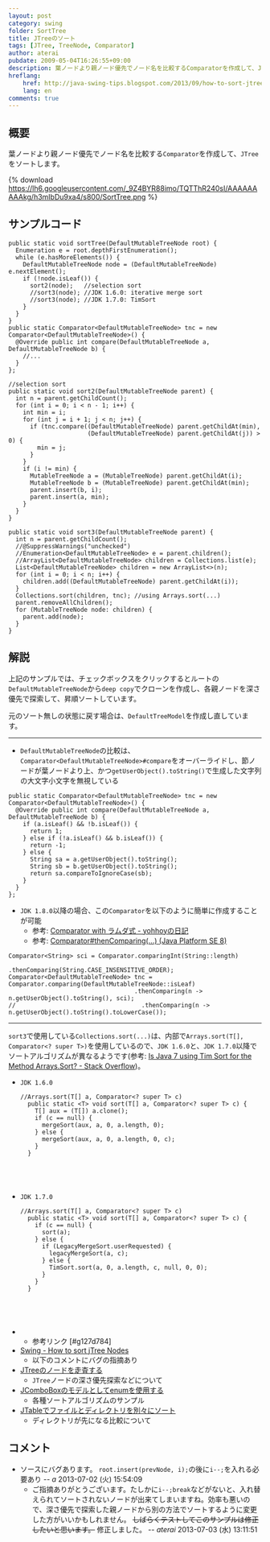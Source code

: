```yaml
---
layout: post
category: swing
folder: SortTree
title: JTreeのソート
tags: [JTree, TreeNode, Comparator]
author: aterai
pubdate: 2009-05-04T16:26:55+09:00
description: 葉ノードより親ノード優先でノード名を比較するComparatorを作成して、JTreeをソートします。
hreflang:
    href: http://java-swing-tips.blogspot.com/2013/09/how-to-sort-jtree-nodes.html
    lang: en
comments: true
---
```

## 概要
葉ノードより親ノード優先でノード名を比較する`Comparator`を作成して、`JTree`をソートします。

{% download https://lh6.googleusercontent.com/_9Z4BYR88imo/TQTThR240sI/AAAAAAAAAkg/h3mIbDu9xa4/s800/SortTree.png %}

## サンプルコード
<pre class="prettyprint"><code>public static void sortTree(DefaultMutableTreeNode root) {
  Enumeration e = root.depthFirstEnumeration();
  while (e.hasMoreElements()) {
    DefaultMutableTreeNode node = (DefaultMutableTreeNode) e.nextElement();
    if (!node.isLeaf()) {
      sort2(node);   //selection sort
      //sort3(node); //JDK 1.6.0: iterative merge sort
      //sort3(node); //JDK 1.7.0: TimSort
    }
  }
}
public static Comparator&lt;DefaultMutableTreeNode&gt; tnc = new Comparator&lt;DefaultMutableTreeNode&gt;() {
  @Override public int compare(DefaultMutableTreeNode a, DefaultMutableTreeNode b) {
    //...
  }
};
</code></pre>

<pre class="prettyprint"><code>//selection sort
public static void sort2(DefaultMutableTreeNode parent) {
  int n = parent.getChildCount();
  for (int i = 0; i &lt; n - 1; i++) {
    int min = i;
    for (int j = i + 1; j &lt; n; j++) {
      if (tnc.compare((DefaultMutableTreeNode) parent.getChildAt(min),
                      (DefaultMutableTreeNode) parent.getChildAt(j)) &gt; 0) {
        min = j;
      }
    }
    if (i != min) {
      MutableTreeNode a = (MutableTreeNode) parent.getChildAt(i);
      MutableTreeNode b = (MutableTreeNode) parent.getChildAt(min);
      parent.insert(b, i);
      parent.insert(a, min);
    }
  }
}
</code></pre>

<pre class="prettyprint"><code>public static void sort3(DefaultMutableTreeNode parent) {
  int n = parent.getChildCount();
  //@SuppressWarnings("unchecked")
  //Enumeration&lt;DefaultMutableTreeNode&gt; e = parent.children();
  //ArrayList&lt;DefaultMutableTreeNode&gt; children = Collections.list(e);
  List&lt;DefaultMutableTreeNode&gt; children = new ArrayList&lt;&gt;(n);
  for (int i = 0; i &lt; n; i++) {
    children.add((DefaultMutableTreeNode) parent.getChildAt(i));
  }
  Collections.sort(children, tnc); //using Arrays.sort(...)
  parent.removeAllChildren();
  for (MutableTreeNode node: children) {
    parent.add(node);
  }
}
</code></pre>

## 解説
上記のサンプルでは、チェックボックスをクリックするとルートの`DefaultMutableTreeNode`から`deep copy`でクローンを作成し、各親ノードを深さ優先で探索して、昇順ソートしています。

元のソート無しの状態に戻す場合は、`DefaultTreeModel`を作成し直しています。

- - - -
- `DefaultMutableTreeNode`の比較は、`Comparator<DefaultMutableTreeNode>#compare`をオーバーライドし、節ノードが葉ノードより上、かつ`getUserObject().toString()`で生成した文字列の大文字小文字を無視している

<!-- dummy comment line for breaking list -->

<pre class="prettyprint"><code>public static Comparator&lt;DefaultMutableTreeNode&gt; tnc = new Comparator&lt;DefaultMutableTreeNode&gt;() {
  @Override public int compare(DefaultMutableTreeNode a, DefaultMutableTreeNode b) {
    if (a.isLeaf() &amp;&amp; !b.isLeaf()) {
      return 1;
    } else if (!a.isLeaf() &amp;&amp; b.isLeaf()) {
      return -1;
    } else {
      String sa = a.getUserObject().toString();
      String sb = b.getUserObject().toString();
      return sa.compareToIgnoreCase(sb);
    }
  }
};
</code></pre>

- `JDK 1.8.0`以降の場合、この`Comparator`を以下のように簡単に作成することが可能
    - 参考: [Comparator with ラムダ式 - yohhoyの日記](http://d.hatena.ne.jp/yohhoy/20141007/p1)
    - 参考: [Comparator#thenComparing(...) (Java Platform SE 8)](http://docs.oracle.com/javase/jp/8/api/java/util/Comparator.html#thenComparing-java.util.Comparator-)

<!-- dummy comment line for breaking list -->

<pre class="prettyprint"><code>Comparator&lt;String&gt; sci = Comparator.comparingInt(String::length)
                                   .thenComparing(String.CASE_INSENSITIVE_ORDER);
Comparator&lt;DefaultMutableTreeNode&gt; tnc = Comparator.comparing(DefaultMutableTreeNode::isLeaf)
                                   .thenComparing(n -&gt; n.getUserObject().toString(), sci);
//                                   .thenComparing(n -&gt; n.getUserObject().toString().toLowerCase());
</code></pre>

- - - -
`sort3`で使用している`Collections.sort(...)`は、内部で`Arrays.sort(T[], Comparator<? super T>)`を使用しているので、`JDK 1.6.0`と、`JDK 1.7.0`以降でソートアルゴリズムが異なるようです(参考: [Is Java 7 using Tim Sort for the Method Arrays.Sort? - Stack Overflow](http://stackoverflow.com/questions/4018332/is-java-7-using-tim-sort-for-the-method-arrays-sort))。

- `JDK 1.6.0`
    
    <pre class="prettyprint"><code>//Arrays.sort(T[] a, Comparator&lt;? super T&gt; c)
    public static &lt;T&gt; void sort(T[] a, Comparator&lt;? super T&gt; c) {
      T[] aux = (T[]) a.clone();
      if (c == null) {
        mergeSort(aux, a, 0, a.length, 0);
      } else {
        mergeSort(aux, a, 0, a.length, 0, c);
      }
    }
</code></pre>
- `JDK 1.7.0`
    
    <pre class="prettyprint"><code>//Arrays.sort(T[] a, Comparator&lt;? super T&gt; c)
    public static &lt;T&gt; void sort(T[] a, Comparator&lt;? super T&gt; c) {
      if (c == null) {
        sort(a);
      } else {
        if (LegacyMergeSort.userRequested) {
          legacyMergeSort(a, c);
        } else {
          TimSort.sort(a, 0, a.length, c, null, 0, 0);
        }
      }
    }
</code></pre>
- * 参考リンク [#g127d784]
- [Swing - How to sort jTree Nodes](https://community.oracle.com/thread/1355435)
    - 以下のコメントにバグの指摘あり
- [JTreeのノードを走査する](http://ateraimemo.com/Swing/TraverseAllNodes.html)
    - `JTree`ノードの深さ優先探索などについて
- [JComboBoxのモデルとしてenumを使用する](http://ateraimemo.com/Swing/SortingAnimations.html)
    - 各種ソートアルゴリズムのサンプル
- [JTableでファイルとディレクトリを別々にソート](http://ateraimemo.com/Swing/FileDirectoryComparator.html)
    - ディレクトリが先になる比較について

<!-- dummy comment line for breaking list -->

## コメント
- ソースにバグあります。 `root.insert(prevNode, i);`の後に`i--;`を入れる必要あり -- *a* 2013-07-02 (火) 15:54:09
    - ご指摘ありがとうございます。たしかに`i--;break`などがないと、入れ替えられてソートされないノードが出来てしまいますね。効率も悪いので、深さ優先で探索した親ノードから別の方法でソートするように変更した方がいいかもしれません。 ~~しばらくテストしてこのサンプルは修正したいと思います。~~ 修正しました。 -- *aterai* 2013-07-03 (水) 13:11:51

<!-- dummy comment line for breaking list -->
